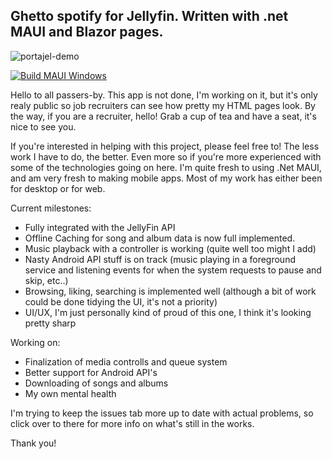 ## Ghetto spotify for Jellyfin. Written with .net MAUI and Blazor pages. 

![portajel-demo](https://github.com/user-attachments/assets/74edaf76-2225-4fe0-820f-4a2c22022337)

[![Build MAUI Windows](https://github.com/olip-03/PortaJel-Blazor/actions/workflows/dotnet.yml/badge.svg)](https://github.com/olip-03/PortaJel-Blazor/actions/workflows/dotnet.yml)

Hello to all passers-by. This app is not done, I'm working on it, but it's only realy public so job recruiters can see how pretty my HTML pages look. By the way, if you are a recruiter, hello! Grab a cup of tea and have a seat, it's nice to see you. 

If you're interested in helping with this project, please feel free to! The less work I have to do, the better. Even more so if you're more experienced with some of the technologies going on here. I'm quite fresh to using .Net MAUI, and am very fresh to making mobile apps. Most of my work has either been for desktop or for web.


Current milestones: 
- Fully integrated with the JellyFin API
- Offline Caching for song and album data is now full implemented. 
- Music playback with a controller is working (quite well too might I add)
- Nasty Android API stuff is on track (music playing in a foreground service and listening events for when the system requests to pause and skip, etc..)
- Browsing, liking, searching is implemented well (although a bit of work could be done tidying the UI, it's not a priority)
- UI/UX, I'm just personally kind of proud of this one, I think it's looking pretty sharp

Working on: 
- Finalization of media controlls and queue system 
- Better support for Android API's
- Downloading of songs and albums
- My own mental health 

I'm trying to keep the issues tab more up to date with actual problems, so click over to there for more info on what's still in the works. 

Thank you! 
